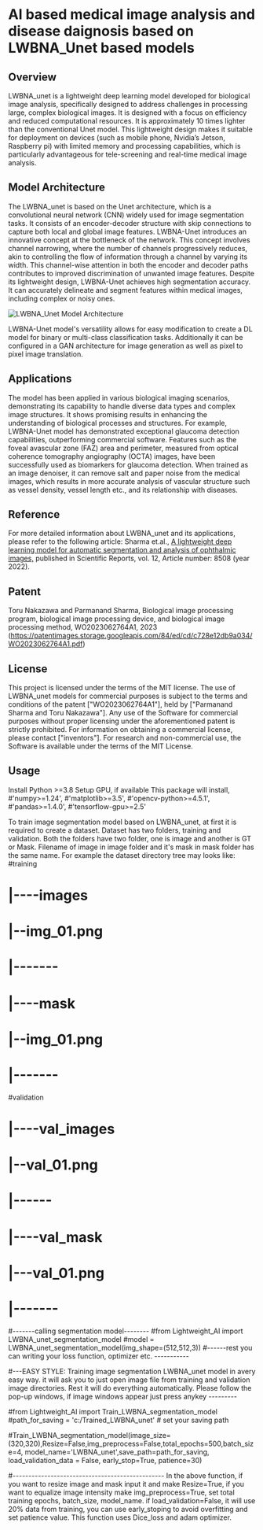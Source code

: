 # AI based medical image analysis and disease daignosis based on LWBNA_Unet based models

## Overview
LWBNA_unet is a lightweight deep learning model developed for biological image analysis, specifically designed to address challenges in processing large, complex biological images. It is designed with a focus on efficiency and reduced computational resources. It is approximately 10 times lighter than the conventional Unet model. This lightweight design makes it suitable for deployment on devices (such as mobile phone, Nvidia’s Jetson, Raspberry pi) with limited memory and processing capabilities, which is particularly advantageous for tele-screening and real-time medical image analysis.

## Model Architecture
The LWBNA_unet is based on the Unet architecture, which is a convolutional neural network (CNN) widely used for image segmentation tasks. It consists of an encoder-decoder structure with skip connections to capture both local and global image features. LWBNA-Unet introduces an innovative concept at the bottleneck of the network. This concept involves channel narrowing, where the number of channels progressively reduces, akin to controlling the flow of information through a channel by varying its width. This channel-wise attention in both the encoder and decoder paths contributes to improved discrimination of unwanted image features. Despite its lightweight design, LWBNA-Unet achieves high segmentation accuracy. It can accurately delineate and segment features within medical images, including complex or noisy ones.

![LWBNA_Unet Model Architecture](https://github.com/parmanandsharma/LWBNA_Models/blob/master/LWBNA_unet_architecture.png?raw=true)

LWBNA-Unet model's versatility allows for easy modification to create a DL model for binary or multi-class classification tasks. Additionally it can be configured in a GAN architecture for image generation as well as pixel to pixel image translation. 


## Applications
The model has been applied in various biological imaging scenarios, demonstrating its capability to handle diverse data types and complex image structures. It shows promising results in enhancing the understanding of biological processes and structures. For example, LWBNA-Unet model has demonstrated exceptional glaucoma detection capabilities, outperforming commercial software. Features such as the foveal avascular zone (FAZ) area and perimeter, measured from optical coherence tomography angiography (OCTA) images, have been successfully used as biomarkers for glaucoma detection. When trained as an image denoiser, it can remove salt and paper noise from the medical images, which results in more accurate analysis of vascular structure such as vessel density, vessel length etc., and its relationship with diseases. 

## Reference
For more detailed information about LWBNA_unet and its applications, please refer to the following article: Sharma et.al., [A lightweight deep learning model for automatic segmentation and analysis of ophthalmic images,](https://www.nature.com/articles/s41598-022-12486-w) published in Scientific Reports, vol. 12, Article number: 8508 (year 2022).

## Patent
Toru Nakazawa and Parmanand Sharma, Biological image processing program, biological image processing device, and biological image processing method, WO2023062764A1, 2023 (https://patentimages.storage.googleapis.com/84/ed/cd/c728e12db9a034/WO2023062764A1.pdf)


## License
This project is licensed under the terms of the MIT license.
The use of LWBNA_unet models for commercial purposes is subject to the terms and conditions of the patent ["WO2023062764A1"], held by ["Parmanand Sharma and Toru Nakazawa"]. Any use of the Software for commercial purposes without proper licensing under the aforementioned patent is strictly prohibited. For information on obtaining a commercial license, please contact ["inventors"].
For research and non-commercial use, the Software is available under the terms of the MIT License.

## Usage
Install Python >=3.8
Setup GPU, if available
This package will install, 
#'numpy>=1.24',
#'matplotlib>=3.5',
#'opencv-python>=4.5.1',  
#'pandas>=1.4.0',
#'tensorflow-gpu>=2.5'

To train image segmentation model based on LWBNA_unet, at first it is required to create a dataset. Dataset has two folders, training and validation. Both the folders have two folder, one is image and another is GT or Mask. Filename of image in image folder and it's mask in mask folder has the same name. For example the dataset directory tree may looks like:
#training
#    |----images
#        |--img_01.png
#        |-------
#    |----mask
#        |--img_01.png
#        |-------
#validation
#    |----val_images
#        |--val_01.png
#        |------
#    |----val_mask
#        |---val_01.png
#        |-------
#-------calling segmentation model--------
#from Lightweight_AI import LWBNA_unet_segmentation_model
#model = LWBNA_unet_segmentation_model(img_shape=(512,512,3))
#------rest you can writing your loss function, optimizer etc. -----------

#---EASY STYLE: Training image segmentation LWBNA_unet model in avery easy way. it will ask you to just open image file from training and validation image directories. Rest it will do everything automatically. Please follow the pop-up windows, if image windows appear just press anykey ---------

#from Lightweight_AI import Train_LWBNA_segmentation_model
#path_for_saving = 'c:/Trained_LWBNA_unet' # set your saving path

#Train_LWBNA_segmentation_model(image_size=(320,320),Resize=False,img_preprocess=False,total_epochs=500,batch_size=4,
                        model_name='LWBNA_unet',save_path=path_for_saving, load_validation_data = False, early_stop=True, patience=30)

#------------------------------------------------
In the above function, if you want to resize image and mask input it and make Resize=True, if you want to equalize image intensity make img_preprocess=True, set total training epochs, batch_size, model_name. if load_validation=False, it will use 20% data from training, you can use early_stoping to avoid overfitting and set patience value. This function uses Dice_loss and adam optimizer.


